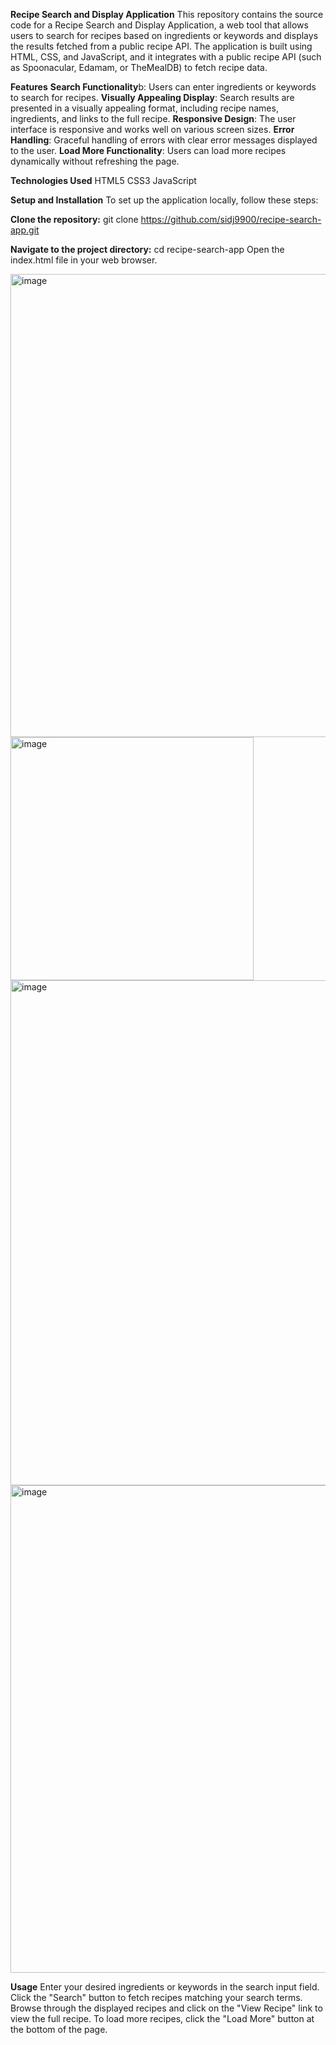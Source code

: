 **Recipe Search and Display Application**
This repository contains the source code for a Recipe Search and Display Application, a web tool that allows users to search for recipes based on ingredients or keywords and displays the results fetched from a public recipe API. The application is built using HTML, CSS, and JavaScript, and it integrates with a public recipe API (such as Spoonacular, Edamam, or TheMealDB) to fetch recipe data.

**Features**
**Search Functionality**b: Users can enter ingredients or keywords to search for recipes.
**Visually Appealing Display**: Search results are presented in a visually appealing format, including recipe names, ingredients, and links to the full recipe.
**Responsive Design**: The user interface is responsive and works well on various screen sizes.
**Error Handling**: Graceful handling of errors with clear error messages displayed to the user.
**Load More Functionality**: Users can load more recipes dynamically without refreshing the page.

**Technologies Used**
HTML5
CSS3
JavaScript

**Setup and Installation**
To set up the application locally, follow these steps:

  **Clone the repository:**
  git clone https://github.com/sidj9900/recipe-search-app.git
  
  **Navigate to the project directory:**
  cd recipe-search-app
  Open the index.html file in your web browser.
  
  <img width="741" alt="image" src="https://github.com/sidj9900/recipe-search-app/assets/41987755/27f68468-28ef-43a8-8dfe-c04dd7d70b25">
  <img width="389" alt="image" src="https://github.com/sidj9900/recipe-search-app/assets/41987755/4a37264b-48c2-41f2-bc2a-c55f50561130">
  <img width="808" alt="image" src="https://github.com/sidj9900/recipe-search-app/assets/41987755/436a7413-a73e-4f3c-8eb1-b39ddd426535">
  <img width="780" alt="image" src="https://github.com/sidj9900/recipe-search-app/assets/41987755/0fca9964-a77a-490e-ae06-2b8df4569081">





**Usage**
Enter your desired ingredients or keywords in the search input field.
Click the "Search" button to fetch recipes matching your search terms.
Browse through the displayed recipes and click on the "View Recipe" link to view the full recipe.
To load more recipes, click the "Load More" button at the bottom of the page.

